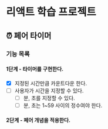 # 리액트 학습 프로젝트

## ⏰ 페어 타이머

### 기능 목록

#### 1단계 - 타이머를 구현한다. 

- [X] 지정된 시간만큼 카운트다운 한다.
- [ ] 사용자가 시간을 지정할 수 있다.
    - [ ] 분, 초를 지정할 수 있다. 
    - [ ] 분, 초는 1~59 사이의 정수여야 한다.

#### 2단계 - 페어 개념을 적용한다.
